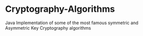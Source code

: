 # Cryptography-Algorithms
Java Implementation of some of the most famous symmetric and Asymmetric Key Cryptography algorithms
